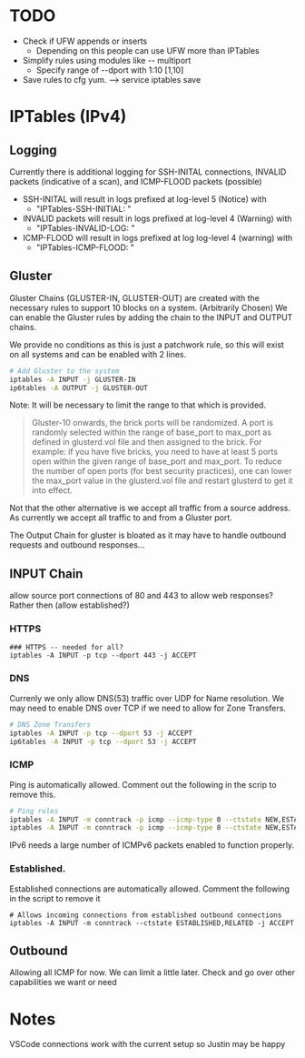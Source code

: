 # TODO
* Check if UFW appends or inserts 
  * Depending on this people can use UFW more than IPTables
* Simplify rules using modules like -- multiport 
  * Specify range of --dport with 1:10 [1,10]
* Save rules to cfg yum. --> service iptables save


# IPTables (IPv4)
## Logging
Currently there is additional logging for SSH-INITAL connections,  INVALID packets (indicative of a scan), and ICMP-FLOOD packets (possible)

* SSH-INITAL will result in logs prefixed at log-level 5 (Notice) with 
  * "IPTables-SSH-INITIAL: "
* INVALID packets will result in logs prefixed at log-level 4 (Warning) with 
  * "IPTables-INVALID-LOG: "
* ICMP-FLOOD will result in logs prefixed at log log-level 4 (warning) with
  * "IPTables-ICMP-FLOOD: " 

## Gluster
Gluster Chains (GLUSTER-IN, GLUSTER-OUT) are created with the necessary rules to support 10 blocks on a system. (Arbitrarily Chosen)
We can enable the Gluster rules by adding the chain to the INPUT and OUTPUT chains.

We provide no conditions as this is just a patchwork rule, so this will exist on all systems and can be enabled with 2 lines.
```sh
# Add Gluster to the system
iptables -A INPUT -j GLUSTER-IN
ip6tables -A OUTPUT -j GLUSTER-OUT
```

Note: It will be necessary to limit the range to that which is provided.
> Gluster-10 onwards, the brick ports will be randomized. A port is randomly selected within the range of base_port to max_port as defined in glusterd.vol file and then assigned to the brick. For example: if you have five bricks, you need to have at least 5 ports open within the given range of base_port and max_port. To reduce the number of open ports (for best security practices), one can lower the max_port value in the glusterd.vol file and restart glusterd to get it into effect.

Not that the other alternative is we accept all traffic from a source address. As currently we accept all traffic to and from a Gluster port.

The Output Chain for gluster is bloated as it may have to handle outbound requests and outbound responses... 

## INPUT Chain
allow source port connections of 80 and 443 to allow web responses? Rather then (allow established?)
### HTTPS
```
### HTTPS -- needed for all?
iptables -A INPUT -p tcp --dport 443 -j ACCEPT
```
### DNS
Currenly we only allow DNS(53) traffic over UDP for Name resolution. We may need to enable DNS over TCP if we need to allow for Zone Transfers.
```sh
# DNS Zone Transfers
iptables -A INPUT -p tcp --dport 53 -j ACCEPT
ip6tables -A INPUT -p tcp --dport 53 -j ACCEPT
```

### ICMP
Ping is automatically allowed. Comment out the following in the scrip to remove this.
``` sh
# Ping rules
iptables -A INPUT -m conntrack -p icmp --icmp-type 0 --ctstate NEW,ESTABLISHED,RELATED -j ICMP-FLOOD
iptables -A INPUT -m conntrack -p icmp --icmp-type 8 --ctstate NEW,ESTABLISHED,RELATED -j ICMP-FLOOD
```

IPv6 needs a large number of ICMPv6 packets enabled to function properly.

### Established.
Established connections are automatically allowed. Comment the following in the script to remove it 
```
# Allows incoming connections from established outbound connections
iptables -A INPUT -m conntrack --ctstate ESTABLISHED,RELATED -j ACCEPT
```


## Outbound 
Allowing all ICMP for now. We can limit a little later.
Check and go over other capabilities we want or need

# Notes 
VSCode connections work with the current setup so Justin may be happy
